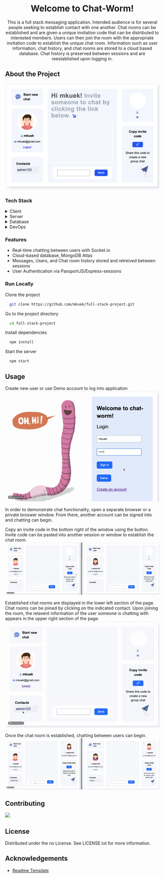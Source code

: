<!--
Hey, thanks for using the awesome-readme-template template.
If you have any enhancements, then fork this project and create a pull request
or just open an issue with the label "enhancement".

Don't forget to give this project a star for additional support ;)
Maybe you can mention me or this repo in the acknowledgements too
-->

<!--
This README is a slimmed down version of the original one.
Removed sections:
- Screenshots
- Running Test
- Deployment
- FAQ
- Acknowledgements
-->

<div align="center">

  <h1>Welcome to Chat-Worm!</h1>
  
  <p>
    This is a full stack messaging application. Intended audience is for several people seeking to establish contact with one another. Chat rooms can be established and are given a unique invitation code that can be distributed to interested members. Users can then join the room with the appropriate invitation code to establish the unique chat room. Information such as user information, chat history, and chat rooms are stored to a cloud based database. Chat history is preserved between sessions and are reestablished upon logging in.
  </p>
</div>
<!-- About the Project -->

## About the Project

<div align="center"> 
  <img src="./readmeImages/chatworm.png" alt="screenshot" />
</div>

<!-- TechStack -->

### Tech Stack

<details>
  <summary>Client</summary>
  <ul>
    <li><a href="https://reactjs.org/">React.js</a></li>
    <li><a href="https://ejs.co/">EJS</a></li>
  </ul>
</details>

<details>
  <summary>Server</summary>
  <ul>
    <li><a href="https://www.typescriptlang.org/">Typescript</a></li>
    <li><a href="https://expressjs.com/">Express.js</a></li>
        <li><a href="https://www.passportjs.org/">PassportJS</a></li>
    <li><a href="https://axios-http.com/docs/api_intro">Axios API</a></li>
    <li><a href="https://socket.io/">SocketIO</a></li>
    <li><a href="https://nodejs.org/en/">Node JS</a></li>
  </ul>
</details>

<details>
<summary>Database</summary>
  <ul>
    <li><a href="https://www.mongodb.com/">MongoDB</a></li>
    <li><a href="https://mongoosejs.com/docs/documents.html">Mongoose JS</a></li>
  </ul>
</details>

<details>
<summary>DevOps</summary>
  <ul>
    <li><a href="https://www.heroku.com/">Heroku</a></li>
  </ul>
</details>

<!-- Features -->

### Features

- Real-time chatting between users with Socket.io
- Cloud-based database, MongoDB Atlas
- Messages, Users, and Chat room history stored and retreived between sessions
- User Authentication via PassportJS/Express-sessions
<!-- Prerequisites -->

### Run Locally

Clone the project

```bash
  git clone https://github.com/mkuek/full-stack-project.git
```

Go to the project directory

```bash
  cd full-stack-project
```

Install dependencies

```bash
  npm install
```

Start the server

```bash
  npm start
```

<!-- Usage -->

## Usage

Create new user or use Demo account to log into application
<img src="./readmeImages/login.gif"/>

In order to demonstrate chat functionality, open a separate browser or a private broswer window. From there, another account can be signed into and chatting can begin.

Copy an invite code in the bottom right of the window using the button. Invite code can be pasted into another session or window to establish the chat room.
<img src="./readmeImages/inviteCode.gif"/>

Established chat rooms are displayed in the lower left section of the page. Chat rooms can be joined by clicking on the indicated contact. Upon joining the room, the relavent information of the user someone is chatting with appears in the upper right section of the page.
<img src="./readmeImages/joinExisting.gif"/>

Once the chat room is established, chatting between users can begin.
<img src="./readmeImages/messaging.gif"/>

<!-- Contributing -->

## Contributing

<a href="https://github.com/mkuek/full-stack-project/graphs/contributors">
  <img src="https://contrib.rocks/image?repo=Louis3797/awesome-readme-template" />
</a>

<!-- Code of Conduct -->

## License

Distributed under the no License. See LICENSE.txt for more information.

<!-- Acknowledgments -->

## Acknowledgements

- [Readme Template](https://github.com/othneildrew/Best-README-Template)
